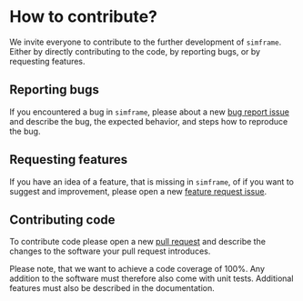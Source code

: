 # How to contribute?

We invite everyone to contribute to the further development of `simframe`. Either by directly contributing to the code, by reporting bugs, or by requesting features.

## Reporting bugs

If you encountered a bug in `simframe`, please about a new [bug report issue](https://github.com/stammler/simframe/issues/new?template=bug_report.md&title=[BUG]+Descriptive+title+of+the+bug+report) and describe the bug, the expected behavior, and steps how to reproduce the bug.

## Requesting features

If you have an idea of a feature, that is missing in `simframe`, of if you want to suggest and improvement, please open a new [feature request issue](https://github.com/stammler/simframe/issues/new?template=feature_request.md&title=[FEATURE]+Descriptive+title+of+the+feature+request).

## Contributing code

To contribute code please open a new [pull request]() and describe the changes to the software your pull request introduces.

Please note, that we want to achieve a code coverage of 100%. Any addition to the software must therefore also come with unit tests. Additional features must also be described in the documentation.